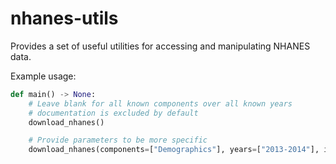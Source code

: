 # nhanes-utils

Provides a set of useful utilities for accessing and manipulating NHANES data.

Example usage:

```python
def main() -> None:
    # Leave blank for all known components over all known years
    # documentation is excluded by default
    download_nhanes()

    # Provide parameters to be more specific
    download_nhanes(components=["Demographics"], years=["2013-2014"], include_docs=True)```
